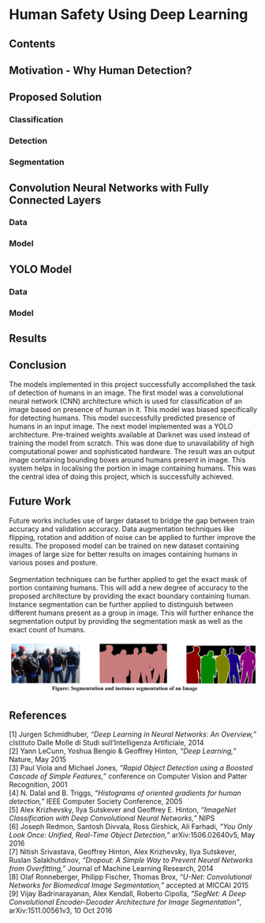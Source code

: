 # Human Safety Using Deep Learning

## Contents

## Motivation - Why Human Detection?

## Proposed Solution

### Classification

### Detection

### Segmentation

## Convolution Neural Networks with Fully Connected Layers

### Data

### Model

## YOLO Model

### Data

### Model

## Results

## Conclusion

The models implemented in this project successfully accomplished the task of detection of humans in an image. The first model was a convolutional neural network (CNN) architecture which is used for classification of an image based on presence of human in it. This model was biased specifically for detecting humans. This model successfully predicted presence of humans in an input image. The next model implemented was a YOLO architecture. Pre-trained weights available at Darknet was used instead of training the model from scratch. This was done due to unavailability of high computational power and sophisticated hardware. The result was an output image containing bounding boxes around humans present in image. This system helps in localising the portion in image containing humans. This was the central idea of doing this project, which is successfully achieved.

## Future Work

Future works includes use of larger dataset to bridge the gap between train accuracy and validation accuracy. Data augmentation techniques like flipping, rotation and addition of noise can be applied to further improve the results. The proposed model can be trained on new dataset containing images of large size for better results on images containing humans in various poses and posture.<br /><br />
Segmentation techniques can be further applied to get the exact mask of portion containing humans. This will add a new degree of accuracy to the proposed architecture by providing the exact boundary containing human. Instance segmentation can be further applied to distinguish between different humans present as a group in image. This will further enhance the segmentation output by providing the segmentation mask as well as the exact count of humans.
<p align="Centre">
	<img src="Images/fw.jpg" />
</p>

## References

[1]	Jurgen Schmidhuber, *“Deep Learning in Neural Networks: An Overview,”* cIstituto Dalle Molle di Studi sull’Intelligenza Artificiale, 2014<br />
[2]	Yann LeCunn, Yoshua Bengio & Geoffrey Hinton, *“Deep Learning,”* Nature, May 2015<br />
[3]	Paul Viola and Michael Jones, *“Rapid Object Detection using a Boosted Cascade of Simple Features,”* conference on Computer Vision and Patter Recognition, 2001<br />
[4]	N. Dalal and B. Triggs, *“Histograms of oriented gradients for human detection,”* IEEE Computer Society Conference, 2005<br />
[5]	Alex Krizhevsky, Ilya Sutskever and Geoffrey E. Hinton, *“ImageNet Classification with Deep Convolutional Neural Networks,”* NIPS<br />
[6]	Joseph Redmon, Santosh Divvala, Ross Girshick, Ali Farhadi, *“You Only Look Once: Unified, Real-Time Object Detection,”* arXiv:1506.02640v5, May 2016<br />
[7]	Nitish Srivastava, Geoffrey Hinton, Alex Krizhevsky, Ilya Sutskever, Ruslan Salakhutdinov, *“Dropout: A Simple Way to Prevent Neural Networks from Overfitting,”* Journal of Machine Learning Research, 2014<br />
[8]	Olaf Ronneberger, Philipp Fischer, Thomas Brox, *“U-Net: Convolutional Networks for Biomedical Image Segmentation,”* accepted at MICCAI 2015<br />
[9] Vijay Badrinarayanan, Alex Kendall, Roberto Cipolla, *"SegNet: A Deep Convolutional Encoder-Decoder Architecture for Image Segmentation"*, arXiv:1511.00561v3, 10 Oct 2016